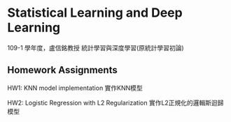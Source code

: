 # Statistical Learning and Deep Learning
109-1 學年度，盧信銘教授 統計學習與深度學習(原統計學習初論)

## Homework Assignments
HW1: KNN model implementation 實作KNN模型

HW2: Logistic Regression with L2 Regularization 實作L2正規化的邏輯斯迴歸模型

